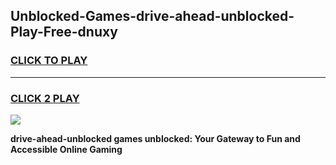 
## Unblocked-Games-drive-ahead-unblocked-Play-Free-dnuxy
<h3>
<a href="https://premium76.site?title=drive-ahead-unblocked&ref=21A">CLICK TO PLAY</a></h3>
<hr>

<h3>
<a href="https://premium76.site?title=drive-ahead-unblocked&ref=21A">CLICK 2 PLAY</a>
  
</h3>

<a href="https://premium76.site?title=drive-ahead-unblocked&ref=21A"><img src="https://clearcache.store/games.png"></a>


**drive-ahead-unblocked games unblocked: Your Gateway to Fun and Accessible Online Gaming**
